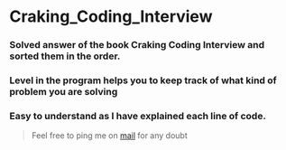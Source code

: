 # Craking_Coding_Interview

### Solved answer of the book Craking Coding Interview and sorted them in the order.
### Level in the program helps you to keep track of what kind of problem you are solving
### Easy to understand as I have explained each line of code.

> Feel free to ping me on [mail](mailto:adarshanshu7@gmail.com) for any doubt
